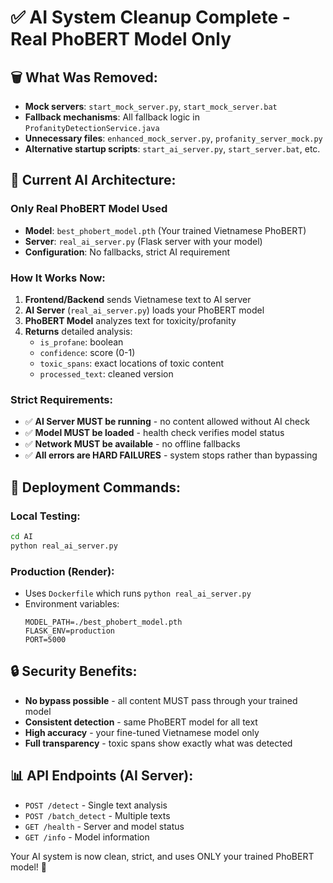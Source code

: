 # ✅ AI System Cleanup Complete - Real PhoBERT Model Only

## 🗑️ What Was Removed:
- **Mock servers**: `start_mock_server.py`, `start_mock_server.bat`
- **Fallback mechanisms**: All fallback logic in `ProfanityDetectionService.java`
- **Unnecessary files**: `enhanced_mock_server.py`, `profanity_server_mock.py`
- **Alternative startup scripts**: `start_ai_server.py`, `start_server.bat`, etc.

## 🎯 Current AI Architecture:

### **Only Real PhoBERT Model Used**
- **Model**: `best_phobert_model.pth` (Your trained Vietnamese PhoBERT)
- **Server**: `real_ai_server.py` (Flask server with your model)
- **Configuration**: No fallbacks, strict AI requirement

### **How It Works Now:**
1. **Frontend/Backend** sends Vietnamese text to AI server
2. **AI Server** (`real_ai_server.py`) loads your PhoBERT model
3. **PhoBERT Model** analyzes text for toxicity/profanity
4. **Returns** detailed analysis:
   - `is_profane`: boolean
   - `confidence`: score (0-1)
   - `toxic_spans`: exact locations of toxic content
   - `processed_text`: cleaned version

### **Strict Requirements:**
- ✅ **AI Server MUST be running** - no content allowed without AI check
- ✅ **Model MUST be loaded** - health check verifies model status
- ✅ **Network MUST be available** - no offline fallbacks
- ✅ **All errors are HARD FAILURES** - system stops rather than bypassing

## 🚀 Deployment Commands:

### **Local Testing:**
```bash
cd AI
python real_ai_server.py
```

### **Production (Render):**
- Uses `Dockerfile` which runs `python real_ai_server.py`
- Environment variables:
  ```
  MODEL_PATH=./best_phobert_model.pth
  FLASK_ENV=production
  PORT=5000
  ```

## 🔒 Security Benefits:
- **No bypass possible** - all content MUST pass through your trained model
- **Consistent detection** - same PhoBERT model for all text
- **High accuracy** - your fine-tuned Vietnamese model only
- **Full transparency** - toxic spans show exactly what was detected

## 📊 API Endpoints (AI Server):
- `POST /detect` - Single text analysis
- `POST /batch_detect` - Multiple texts
- `GET /health` - Server and model status
- `GET /info` - Model information

Your AI system is now clean, strict, and uses ONLY your trained PhoBERT model! 🎉
